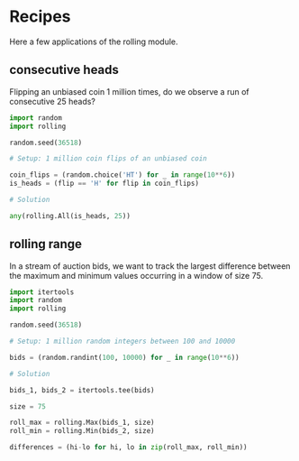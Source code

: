 # Recipes

Here a few applications of the rolling module.

## consecutive heads

Flipping an unbiased coin 1 million times, do we observe a run of consecutive 25 heads?

```python
import random
import rolling

random.seed(36518)

# Setup: 1 million coin flips of an unbiased coin

coin_flips = (random.choice('HT') for _ in range(10**6))
is_heads = (flip == 'H' for flip in coin_flips)

# Solution

any(rolling.All(is_heads, 25))
```

## rolling range

In a stream of auction bids, we want to track the largest difference between the maximum and minimum values occurring in a window of size 75.

```python
import itertools
import random
import rolling

random.seed(36518)

# Setup: 1 million random integers between 100 and 10000

bids = (random.randint(100, 10000) for _ in range(10**6))

# Solution

bids_1, bids_2 = itertools.tee(bids)

size = 75

roll_max = rolling.Max(bids_1, size)
roll_min = rolling.Min(bids_2, size)

differences = (hi-lo for hi, lo in zip(roll_max, roll_min)) 
```
